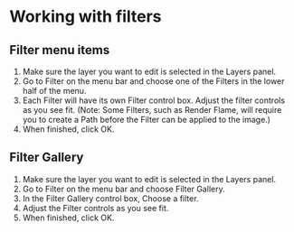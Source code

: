 # Working with filters

## Filter menu items
1. Make sure the layer you want to edit is selected in the Layers panel.
2. Go to Filter on the menu bar and choose one of the Filters in the lower half of the menu.
3. Each Filter will have its own Filter control box. Adjust the filter controls as you see fit. (Note: Some Filters, such as Render Flame, will require you to create a Path before the Filter can be applied to the image.)
4. When finished, click OK.

## Filter Gallery

1. Make sure the layer you want to edit is selected in the Layers panel.
2. Go to Filter on the menu bar and choose Filter Gallery.
3. In the Filter Gallery control box, Choose a filter.
4. Adjust the Filter controls as you see fit. 
5. When finished, click OK.